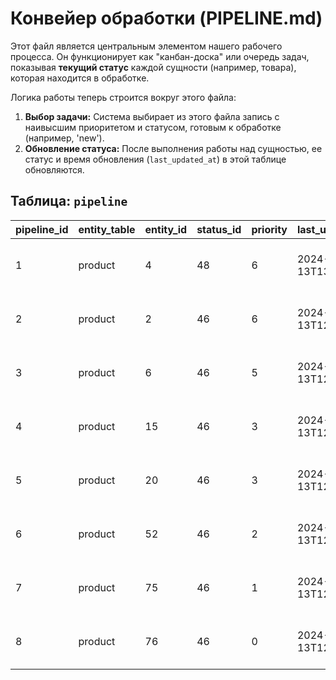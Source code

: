 # Конвейер обработки (PIPELINE.md)

Этот файл является центральным элементом нашего рабочего процесса. Он функционирует как "канбан-доска" или очередь задач, показывая **текущий статус** каждой сущности (например, товара), которая находится в обработке.

Логика работы теперь строится вокруг этого файла:
1.  **Выбор задачи:** Система выбирает из этого файла запись с наивысшим приоритетом и статусом, готовым к обработке (например, 'new').
2.  **Обновление статуса:** После выполнения работы над сущностью, ее статус и время обновления (`last_updated_at`) в этой таблице обновляются.

## Таблица: `pipeline`

| pipeline_id | entity_table | entity_id | status_id | priority | last_updated_at | notes |
| :--- | :--- | :--- | :--- | :--- | :--- | :--- |
| 1 | product | 4 | 48 | 6 | 2024-05-13T13:00:00Z | Priority sourced from Wekan |
| 2 | product | 2 | 46 | 6 | 2024-05-13T12:00:00Z | Priority sourced from Wekan |
| 3 | product | 6 | 46 | 5 | 2024-05-13T12:00:00Z | Priority sourced from Wekan |
| 4 | product | 15 | 46 | 3 | 2024-05-13T12:00:00Z | Priority sourced from Wekan |
| 5 | product | 20 | 46 | 3 | 2024-05-13T12:00:00Z | Priority sourced from Wekan |
| 6 | product | 52 | 46 | 2 | 2024-05-13T12:00:00Z | Priority sourced from Wekan |
| 7 | product | 75 | 46 | 1 | 2024-05-13T12:00:00Z | Priority sourced from Wekan |
| 8 | product | 76 | 46 | 0 | 2024-05-13T12:00:00Z | Priority sourced from Wekan |
